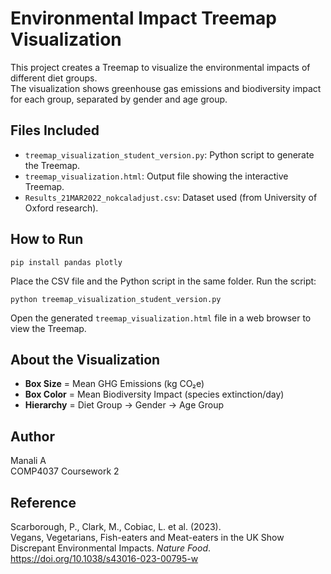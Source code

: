 
# Environmental Impact Treemap Visualization

This project creates a Treemap to visualize the environmental impacts of different diet groups.  
The visualization shows greenhouse gas emissions and biodiversity impact for each group, separated by gender and age group.

## Files Included
- `treemap_visualization_student_version.py`: Python script to generate the Treemap.
- `treemap_visualization.html`: Output file showing the interactive Treemap.
- `Results_21MAR2022_nokcaladjust.csv`: Dataset used (from University of Oxford research).

## How to Run

   ```
   pip install pandas plotly
   ```
 Place the CSV file and the Python script in the same folder.
Run the script:
   ```
   python treemap_visualization_student_version.py
   ```
Open the generated `treemap_visualization.html` file in a web browser to view the Treemap.

## About the Visualization
- **Box Size** = Mean GHG Emissions (kg CO₂e)
- **Box Color** = Mean Biodiversity Impact (species extinction/day)
- **Hierarchy** = Diet Group → Gender → Age Group

## Author
Manali A  
COMP4037 Coursework 2

## Reference
Scarborough, P., Clark, M., Cobiac, L. et al. (2023).  
Vegans, Vegetarians, Fish-eaters and Meat-eaters in the UK Show Discrepant Environmental Impacts. *Nature Food*. https://doi.org/10.1038/s43016-023-00795-w
